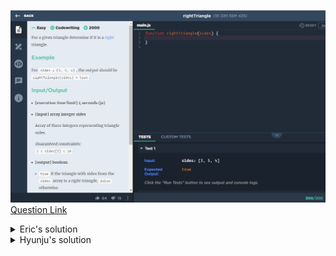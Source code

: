 ![(2019.09.18)rightTriangle](images/(2019.09.18)rightTriangle.jpg)
[Question Link](https://app.codesignal.com/challenge/XMnPmmmK7cJEKL9vu)

<details>
<summary>Eric's solution</summary>
<p>

> ```js
>function rightTriangle(sides) {
>  sides.sort(function(a,b){return a-b});
>  return sides[0]**2+sides[1]**2==sides[2]**2;
>}
> ```
</p>
</details>

<details>
<summary>Hyunju's solution</summary>
<p>

> ```js
>function rightTriangle(sides) {
>    let sorted = sides.sort(function(a, b){return a-b});
>    let isRightTriangle = Math.pow(sorted[0], 2) + Math.pow(sorted[1], 2) == Math.pow(sorted[2], 2);
>    return isRightTriangle;
>}
> ```
</p>
</details>
